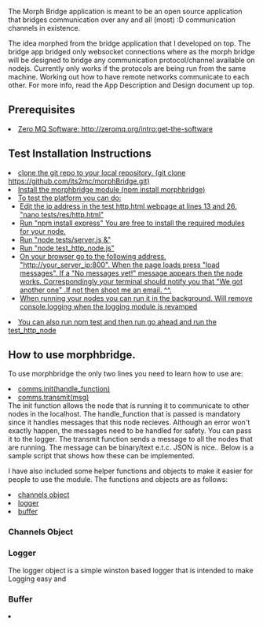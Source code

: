 The Morph Bridge application is meant to be an open source application that bridges communication over any and all (most) :D communication channels in existence.

The idea morphed from the bridge application that I developed on top. The bridge app bridged only websocket connections where as the morph bridge will be designed to bridge any communication protocol/channel available on nodejs. Currently only works if the protocols are being run from the same machine. Working out how to have remote networks communicate to each other.
For more info, read the App Description and Design document up top.  

<h2>Prerequisites</h2>
<u>
	<li>Zero MQ Software: http://zeromq.org/intro:get-the-software</li>
</u>

<h2>Test Installation Instructions</h2>
<u>
	<li>clone the git repo to your local repository. (git clone https://github.com/its2mc/morphBridge.git)</li>
	<li>Install the morphbridge module (npm install morphbridge)</li>
	<li>To test the platform you can do:
		<ul>
			<li>Edit the ip address in the test http.html webpage at lines 13 and 26. "nano tests/res/http.html"</li>
			<li>Run "npm install express" You are free to install the required modules for your node.</li>
			<li>Run "node tests/server.js &"</li>
			<li>Run "node test_http_node.js"</li>
			<li>On your browser go to the following address. "http://your_server_ip:800". When the page loads press "load messages". If a "No messages yet!" message appears then the node works. Correspondingly your terminal should notify you that "We got another one" .If not then shoot me an email. ^^.  </li>
			<li>When running your nodes you can run it in the background. Will remove console.logging when the logging module is revamped</li>
		</ul>
	</li>
	<li>You can also run npm test and then run go ahead and run the test_http_node</li>
</u>

<h2>How to use morphbridge.</h2>
<p>
	To use morphbridge the only two lines you need to learn how to use are:
	<u>
		<li>comms.init(handle_function)</li>
		<li>comms.transmit(msg)</li>
	</u>
	The init function allows the node that is running it to communicate to other nodes in the localhost. The handle_function that is passed is mandatory since it handles messages that this node recieves. Although an error won't exactly happen, the messages need to be handled for safety. You can pass it to the logger. The transmit function sends a message to all the nodes that are running. The message can be binary/text e.t.c. JSON is nice.. Below is a sample script that shows how these can be implemented.
</p>
<p>
	
</p>
<p>
	I have also included some helper functions and objects to make it easier for people to use the module. The functions and objects are as follows:
	<u>
		<li>channels object</li>
		<li>logger</li>
		<li>buffer</li>
	</u>
</p>
<p>
	<h3>Channels Object</h3>

</p>
<p>
	<h3>Logger</h3>
	The logger object is a simple winston based logger that is intended to make Logging easy and 
</p>
<p>
	<h3>Buffer</h3>
	
</p>
<u>
	<li></li>
</u>